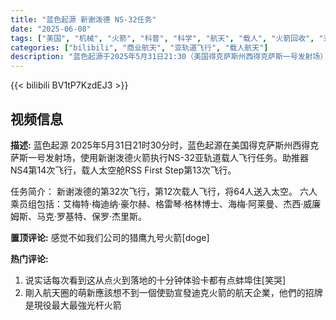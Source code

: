 ```yaml
---
title: "蓝色起源 新谢泼德 NS-32任务"
date: "2025-06-08"
tags: ["美国", "机械", "火箭", "科普", "科学", "航天", "载人", "火箭回收", "亚轨道", "新谢泼德"]
categories: ["bilibili", "商业航天", "亚轨道飞行", "载人航天"]
description: "蓝色起源于2025年5月31日21:30（美国得克萨斯州西得克萨斯一号发射场）执行新谢泼德NS-32亚轨道载人飞行任务。助推器NS4完成第14次飞行，载人舱RSS First Step第13次升空，本次任务将64人（含6名乘员）送入亚轨道，成员包括艾梅特·梅迪纳·豪尔赫、格雷琴·格林博士、海梅·阿莱曼、杰西·威廉姆斯、马克·罗基特和保罗·杰里斯。任务聚焦航天科普，展现火箭回收技术的持续应用。"
---
```


{{< bilibili BV1tP7KzdEJ3 >}}

## 视频信息

**描述:**
蓝色起源
2025年5月31日21时30分时，蓝色起源在美国得克萨斯州西得克萨斯一号发射场，使用新谢泼德火箭执行NS-32亚轨道载人飞行任务。助推器NS4第14次飞行，载人太空舱RSS First Step第13次飞行。

任务简介：
新谢泼德的第32次飞行，第12次载人飞行，将64人送入太空。
六人乘员组包括：艾梅特·梅迪纳·豪尔赫、格雷琴·格林博士、海梅·阿莱曼、杰西·威廉姆斯、马克·罗基特、保罗·杰里斯。

**置顶评论:**
感觉不如我们公司的猎鹰九号火箭[doge]

**热门评论:**
1. 说实话每次看到这从点火到落地的十分钟体验卡都有点蚌埠住[笑哭]
2. 剛入航天圈的萌新應該想不到一個使勁宣發迪克火箭的航天企業，他們的招牌是現役最大最強光杆火箭
